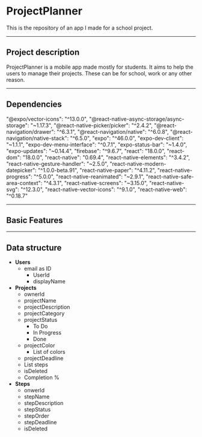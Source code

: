 # ProjectPlanner
This is the repository of an app I made for a school project.

---
## Project description
ProjectPlanner is a mobile app made mostly for students. It aims to help the users to manage their projects. These can be for school, work or any other reason.

---
## Dependencies
"@expo/vector-icons": "^13.0.0",
"@react-native-async-storage/async-storage": "~1.17.3",
"@react-native-picker/picker": "^2.4.2",
"@react-navigation/drawer": "^6.3.1",
"@react-navigation/native": "^6.0.8",
"@react-navigation/native-stack": "^6.5.0",
"expo": "^46.0.0",
"expo-dev-client": "~1.1.1",
"expo-dev-menu-interface": "^0.7.1",
"expo-status-bar": "~1.4.0",
"expo-updates": "~0.14.4",
"firebase": "^9.6.7",
"react": "18.0.0",
"react-dom": "18.0.0",
"react-native": "0.69.4",
"react-native-elements": "^3.4.2",
"react-native-gesture-handler": "~2.5.0",
"react-native-modern-datepicker": "^1.0.0-beta.91",
"react-native-paper": "^4.11.2",
"react-native-progress": "^5.0.0",
"react-native-reanimated": "~2.9.1",
"react-native-safe-area-context": "^4.3.1",
"react-native-screens": "~3.15.0",
"react-native-svg": "^12.3.0",
"react-native-vector-icons": "^9.1.0",
"react-native-web": "^0.18.7"

---
## Basic Features



---
## Data structure
- **Users**
  - email as ID
    - UserId
    - displayName
- **Projects**
  - ownerId
  - projectName
  - projectDescription
  - projectCategory
  - projectStatus
    - To Do
    - In Progress
    - Done
  - projectColor
    - List of colors
  - projectDeadline
  - List steps
  - isDeleted
  - Completion %
- **Steps**
  - onwerId
  - stepName
  - stepDescription
  - stepStatus
  - stepOrder
  - stepDeadline
  - isDeleted